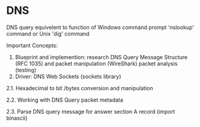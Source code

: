 # DNS
DNS query equivelent to function of Windows command prompt 'nslookup' command or Unix 'dig' command

Important Concepts:

1. Blueprint and implemention: research DNS Query Message Structure (RFC 1035) and packet manipulation (WireShark) packet analysis (testing)
2. Driver: DNS Web Sockets (sockets library)
  
  2.1. Hexadecimal to bit /bytes conversion and manipulation
  
  2.2. Working with DNS Query packet metadata
  
  2.3. Parse DNS query message for answer section A record (import binascii)
